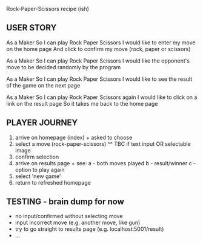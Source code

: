 Rock-Paper-Scissors recipe (ish)

## USER STORY ##
As a Maker
So I can play Rock Paper Scissors
I would like to enter my move on the home page
And click to confirm my move (rock, paper or scissors)

As a Maker
So I can play Rock Paper Scissors
I would like the opponent's move to be decided randomly by the program

As a Maker
So I can play Rock Paper Scissors
I would like to see the result of the game on the next page

As a Maker
So I can play Rock Paper Scissors again
I would like to click on a link on the result page
So it takes me back to the home page


## PLAYER JOURNEY ##

1) arrive on homepage (index) + asked to choose
2) select a move (rock-paper-scissors)
    ^^ TBC if text input OR selectable image
3) confirm selection
4) arrive on results page + see:
    a - both moves played
    b - result/winner
    c - option to play again
5) select 'new game'
6) return to refreshed homepage


## TESTING - brain dump for now ##
- no input/confirmed without selecting move
- input incorrect move (e.g. another move, like gun)
- try to go straight to results page (e.g. localhost:5001/result)
- ...